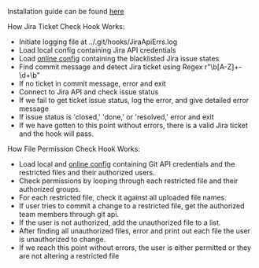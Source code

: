 Installation guide can be found [here](https://wincom-plm.atlassian.net/wiki/spaces/WK/pages/104005637/How+to+install+git+client-side+hooks)


How Jira Ticket Check Hook Works:
  * Initiate logging file at ../.git/hooks/JiraApiErrs.log
  * Load local config containing Jira API credentials
  * Load [online config](https://github.com/liamba05/hooksConfig) containing the blacklisted Jira issue states
  * Find commit message and detect Jira ticket using Regex r"\b[A-Z]+-\d+\b"
  * If no ticket in commit message, error and exit
  * Connect to Jira API and check issue status
  * If we fail to get ticket issue status, log the error, and give detailed error message
  * If issue status is 'closed,' 'done,' or 'resolved,' error and exit
  * If we have gotten to this point without errors, there is a valid Jira ticket and the hook will pass.

How File Permission Check Hook Works:
  * Load local and [online config](https://github.com/liamba05/hooksConfig) containing Git API credentials and the restricted files and their authorized users.
  * Check permissions by looping through each restricted file and their authorized groups.
  * For each restricted file, check it against all uploaded file names.
  * If user tries to commit a change to a restricted file, get the authorized team members through git api.
  * If the user is not authorized, add the unauthorized file to a list.
  * After finding all unauthorized files, error and print out each file the user is unauthorized to change.
  * If we reach this point without errors, the user is either permitted or they are not altering a restricted file
